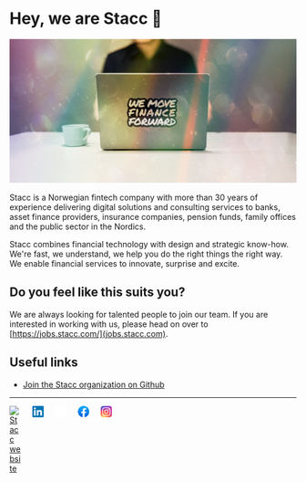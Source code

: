 # Hey, we are Stacc 👋

<img alt="We move finance forward" src="https://github.com/stacc/.github/blob/main/stacc_we-move-finance-forward.jpg">

Stacc is a Norwegian fintech company with more than 30 years of experience delivering digital solutions and consulting services to banks, asset finance providers, insurance companies, pension funds, family offices and the public sector in the Nordics.

Stacc combines financial technology with design and strategic know-how.
We're fast, we understand, we help you do the right things the right way.
We enable financial services to innovate, surprise and excite.

## Do you feel like this suits you?

We are always looking for talented people to join our team. If you are interested in working with us, please head on over to [https://jobs.stacc.com/](jobs.stacc.com).

## Useful links

- [Join the Stacc organization on Github](https://github.com/orgs/stacc/sso)

---

<div style="display: flex; gap: 20px;">
  <a href="https://stacc.com/" style="width: 20px;" ><img src="https://framerusercontent.com/images/tsdoEOW1G9Qyuhy9CMXrh1VFw.svg" alt="Stacc website" width="32" /></a>
 <a href="https://www.linkedin.com/company/stacc---the-fintech-platform-company" style="width: 20px;"><img src="https://github.com/stacc/.github/blob/main/linkedin.png" width="32" /></a>
 <a href="https://twitter.com/stacctweets" style="width: 20px;"><img style="background: black;" src="https://github.com/stacc/.github/blob/main/x.png" width="32"/></a>
 <a href="https://www.facebook.com/staccgroup" style="width: 20px;"><img src="https://github.com/stacc/.github/blob/main/fb.png" width="32" /></a>
 <a href="https://www.instagram.com/stacc_fintech/" style="width: 20px;"><img src="https://github.com/stacc/.github/blob/main/ig.png" width="32" /></a>

  </div>
